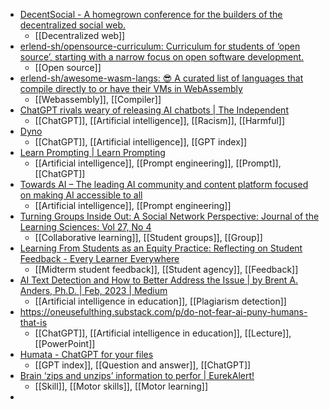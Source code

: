 - [DecentSocial - A homegrown conference for the builders of the decentralized social web.](https://decentsocial.net/)
	- [[Decentralized web]]
- [erlend-sh/opensource-curriculum: Curriculum for students of ‘open source’, starting with a narrow focus on open software development.](https://github.com/erlend-sh/opensource-curriculum)
	- [[Open source]]
- [erlend-sh/awesome-wasm-langs: 😎 A curated list of languages that compile directly to or have their VMs in WebAssembly](https://github.com/erlend-sh/awesome-wasm-langs)
	- [[Webassembly]], [[Compiler]]
- [ChatGPT rivals weary of releasing AI chatbots | The Independent](https://www.independent.co.uk/tech/chatgpt-ai-chatbot-microsoft-altman-b2274639.html)
	- [[ChatGPT]], [[Artificial intelligence]], [[Racism]], [[Harmful]]
- [Dyno](https://embed.trydyno.com/)
	- [[ChatGPT]], [[Artificial intelligence]], [[GPT index]]
- [Learn Prompting | Learn Prompting](https://learnprompting.org/)
	- [[Artificial intelligence]], [[Prompt engineering]], [[Prompt]], [[ChatGPT]]
- [Towards AI – The leading AI community and content platform focused on making AI accessible to all](https://towardsai.net/)
	- [[Artificial intelligence]], [[Prompt engineering]]
- [Turning Groups Inside Out: A Social Network Perspective: Journal of the Learning Sciences: Vol 27, No 4](https://www.tandfonline.com/doi/abs/10.1080/10508406.2017.1398652?journalCode=hlns20)
	- [[Collaborative learning]], [[Student groups]], [[Group]]
- [Learning From Students as an Equity Practice: Reflecting on Student Feedback - Every Learner Everywhere](https://www.everylearnereverywhere.org/blog/learning-from-students-as-an-equity-practice-reflecting-on-student-feedback/)
	- [[Midterm student feedback]], [[Student agency]], [[Feedback]]
- [AI Text Detection and How to Better Address the Issue | by Brent A. Anders, Ph.D. | Feb, 2023 | Medium](https://brentaanders.medium.com/ai-text-detection-and-how-to-better-address-the-issue-7f3f3e55fba4)
	- [[Artificial intelligence in education]], [[Plagiarism detection]]
- https://oneusefulthing.substack.com/p/do-not-fear-ai-puny-humans-that-is
	- [[ChatGPT]], [[Artificial intelligence in education]], [[Lecture]], [[PowerPoint]]
- [Humata - ChatGPT for your files](https://www.humata.ai/)
	- [[GPT index]], [[Question and answer]], [[ChatGPT]]
- [Brain ‘zips and unzips’ information to perfor | EurekAlert!](https://www.eurekalert.org/news-releases/978519)
	- [[Skill]], [[Motor skills]], [[Motor learning]]
-
